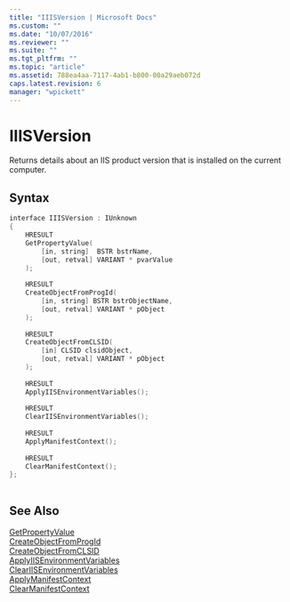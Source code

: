 ```yaml
---
title: "IIISVersion | Microsoft Docs"
ms.custom: ""
ms.date: "10/07/2016"
ms.reviewer: ""
ms.suite: ""
ms.tgt_pltfrm: ""
ms.topic: "article"
ms.assetid: 788ea4aa-7117-4ab1-b800-00a29aeb072d
caps.latest.revision: 6
manager: "wpickett"
---
```

# IIISVersion
Returns details about an IIS product version that is installed on the current computer.  
  
## Syntax  
  
```cpp  
interface IIISVersion : IUnknown  
{  
    HRESULT  
    GetPropertyValue(  
        [in, string]  BSTR bstrName,  
        [out, retval] VARIANT * pvarValue  
    );  
  
    HRESULT  
    CreateObjectFromProgId(  
        [in, string] BSTR bstrObjectName,  
        [out, retval] VARIANT * pObject  
    );  
  
    HRESULT  
    CreateObjectFromCLSID(  
        [in] CLSID clsidObject,  
        [out, retval] VARIANT * pObject  
    );  
  
    HRESULT  
    ApplyIISEnvironmentVariables();  
  
    HRESULT  
    ClearIISEnvironmentVariables();  
  
    HRESULT  
    ApplyManifestContext();  
  
    HRESULT  
    ClearManifestContext();  
};  
  
```  
  
## See Also  
 [GetPropertyValue](../../\extensions/express-api-reference/getpropertyvalue.md)   
 [CreateObjectFromProgId](../../\extensions/express-api-reference/createobjectfromprogid.md)   
 [CreateObjectFromCLSID](../../\extensions/express-api-reference/createobjectfromclsid.md)   
 [ApplyIISEnvironmentVariables](../../\extensions/express-api-reference/applyiisenvironmentvariables.md)   
 [ClearIISEnvironmentVariables](../../\extensions/express-api-reference/cleariisenvironmentvariables.md)   
 [ApplyManifestContext](../../\extensions/express-api-reference/applymanifestcontext.md)   
 [ClearManifestContext](../../\extensions/express-api-reference/clearmanifestcontext.md)